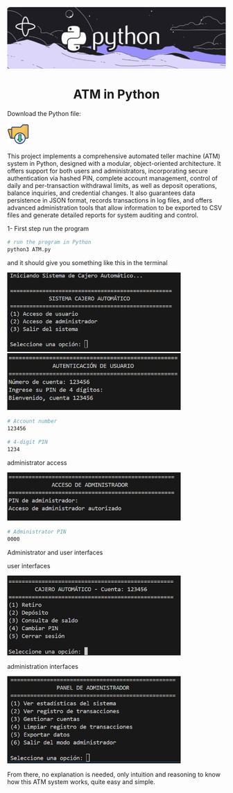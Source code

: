 <img src="Data/python-banner.png" />
<h1 align="center" >ATM in Python</h1>

<p>Download the Python file: </p>
  <a href="https://github.com/user-attachments/files/22417929/ATM.py">
    <img src="Data/Descargas.png" alt="Descargas" width="50"/>
  </a>

<p>This project implements a comprehensive automated teller machine (ATM) system in Python, designed with a modular, object-oriented architecture. It offers support for both users and administrators, incorporating secure authentication via hashed PIN, complete account management, control of daily and per-transaction withdrawal limits, as well as deposit operations, balance inquiries, and credential changes. It also guarantees data persistence in JSON format, records transactions in log files, and offers advanced administration tools that allow information to be exported to CSV files and generate detailed reports for system auditing and control.</p>

<p>1- First step run the program</p>

```bash
# run the program in Python
python3 ATM.py
```
<p>and it should give you something like this in the terminal</p>
<img src="Data/Inicio.png" width="400" />

<img src="Data/Auteticacion de usuario.png" width="400" />

```bash
# Account number
123456
```

```bash
# 4-digit PIN
1234
```

<p>administrator access</p>
<img src="Data/Acceso administrador.png" width="400" />

```bash
# Administrator PIN
0000
```

<p>Administrator and user interfaces</p>

<p>user interfaces</p>
<img src="Data/interfas de usuario.png" width="400" />

<p>administration interfaces</p>
<img src="Data/interfaz de administrador.png" width="400" />

<p>From there, no explanation is needed, only intuition and reasoning to know how this ATM system works, quite easy and simple.</p>
